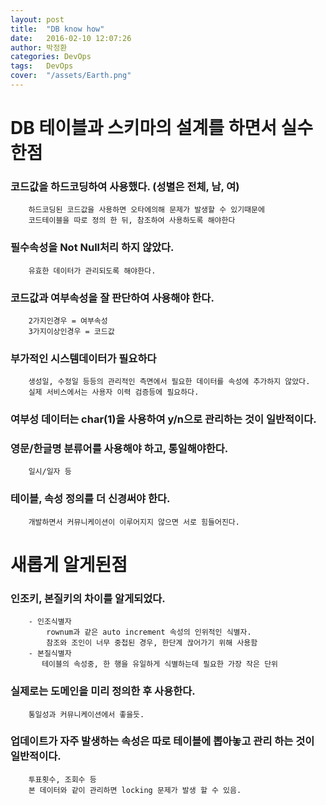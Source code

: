 ```yaml
---
layout: post
title:  "DB know how"
date:   2016-02-10 12:07:26
author: 박정환
categories: DevOps
tags:	DevOps
cover:  "/assets/Earth.png"
---
```

# DB 테이블과 스키마의 설계를 하면서 실수한점

### 코드값을 하드코딩하여 사용했다. (성별은 전체, 남, 여)
        하드코딩된 코드값을 사용하면 오타에의해 문제가 발생할 수 있기때문에
        코드테이블을 따로 정의 한 뒤, 참조하여 사용하도록 해야한다

### 필수속성을 Not Null처리 하지 않았다.
		유효한 데이터가 관리되도록 해야한다.

### 코드값과 여부속성을 잘 판단하여 사용해야 한다.
        2가지인경우 = 여부속성
        3가지이상인경우 = 코드값

### 부가적인 시스템데이터가 필요하다
		생성일, 수정일 등등의 관리적인 측면에서 필요한 데이터를 속성에 추가하지 않았다.
		실제 서비스에서는 사용자 이력 검증등에 필요하다.

### 여부성 데이터는 char(1)을 사용하여 y/n으로 관리하는 것이 일반적이다.


### 영문/한글명 분류어를 사용해야 하고, 통일해야한다.
		일시/일자 등

### 테이블, 속성 정의를 더 신경써야 한다.
		개발하면서 커뮤니케이션이 이루어지지 않으면 서로 힘들어진다.

# 새롭게 알게된점

### 인조키, 본질키의 차이를 알게되었다.
        - 인조식별자
            rownum과 같은 auto increment 속성의 인위적인 식별자.
            참조와 조인이 너무 중첩된 경우, 한단계 끊어가기 위해 사용함
        - 본질식별자
           테이블의 속성중, 한 행을 유일하게 식별하는데 필요한 가장 작은 단위

### 실제로는 도메인을 미리 정의한 후 사용한다.
		통일성과 커뮤니케이션에서 좋을듯.

### 업데이트가 자주 발생하는 속성은 따로 테이블에 뽑아놓고 관리 하는 것이 일반적이다.
		투표횟수, 조회수 등
		본 데이터와 같이 관리하면 locking 문제가 발생 할 수 있음.

